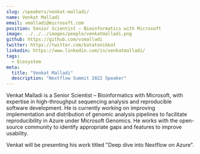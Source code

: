 ```yaml
---
slug: /speakers/venkat-malladi/
name: Venkat Malladi
email: vmalladi@microsoft.com
position: Senior Scientist – Bioinformatics with Microsoft
image: ../../../images/people/venkatmalladi.png
github: https://github.com/vsmalladi
twitter: https://twitter.com/katatonikkat
linkedin: https://www.linkedin.com/in/venkatmalladi/
tags:
  - Ecosystem
meta:
  title: "Venkat Malladi"
  description: "Nextflow Summit 2022 Speaker"
---
```

Venkat Malladi is a Senior Scientist – Bioinformatics with Microsoft, with expertise in high-throughput sequencing analysis and reproducible software development. He is currently working on improving implementation and distribution of genomic analysis pipelines to facilitate reproducibility in Azure under Microsoft Genomics. He works with the open-source community to identify appropriate gaps and features to improve usability.

Venkat will be presenting his work titled "Deep dive into Nextflow on Azure".
